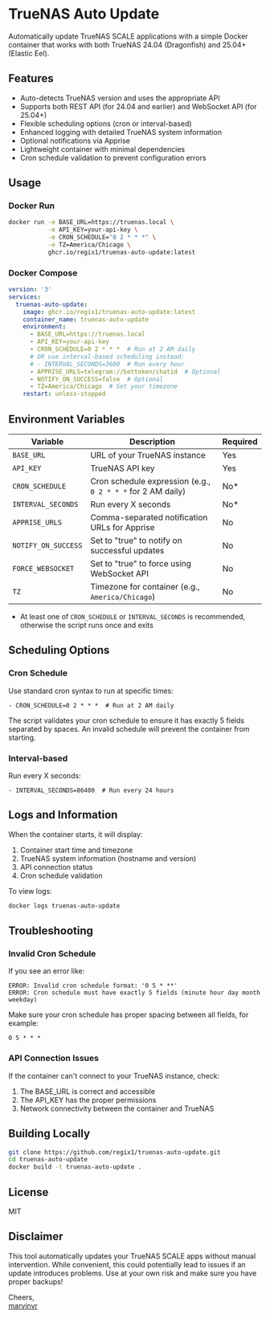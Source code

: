 # TrueNAS Auto Update

Automatically update TrueNAS SCALE applications with a simple Docker container that works with both TrueNAS 24.04 (Dragonfish) and 25.04+ (Elastic Eel).

## Features

- Auto-detects TrueNAS version and uses the appropriate API
- Supports both REST API (for 24.04 and earlier) and WebSocket API (for 25.04+)
- Flexible scheduling options (cron or interval-based)
- Enhanced logging with detailed TrueNAS system information
- Optional notifications via Apprise
- Lightweight container with minimal dependencies
- Cron schedule validation to prevent configuration errors

## Usage

### Docker Run

```bash
docker run -e BASE_URL=https://truenas.local \
           -e API_KEY=your-api-key \
           -e CRON_SCHEDULE="0 2 * * *" \
           -e TZ=America/Chicago \
           ghcr.io/regix1/truenas-auto-update:latest
```

### Docker Compose

```yaml
version: '3'
services:
  truenas-auto-update:
    image: ghcr.io/regix1/truenas-auto-update:latest
    container_name: truenas-auto-update
    environment:
      - BASE_URL=https://truenas.local
      - API_KEY=your-api-key
      - CRON_SCHEDULE=0 2 * * *  # Run at 2 AM daily
      # OR use interval-based scheduling instead:
      # - INTERVAL_SECONDS=3600  # Run every hour
      - APPRISE_URLS=telegram://bottoken/chatid  # Optional
      - NOTIFY_ON_SUCCESS=false  # Optional
      - TZ=America/Chicago  # Set your timezone
    restart: unless-stopped
```

## Environment Variables

| Variable | Description | Required |
|----------|-------------|----------|
| `BASE_URL` | URL of your TrueNAS instance | Yes |
| `API_KEY` | TrueNAS API key | Yes |
| `CRON_SCHEDULE` | Cron schedule expression (e.g., `0 2 * * *` for 2 AM daily) | No* |
| `INTERVAL_SECONDS` | Run every X seconds | No* |
| `APPRISE_URLS` | Comma-separated notification URLs for Apprise | No |
| `NOTIFY_ON_SUCCESS` | Set to "true" to notify on successful updates | No |
| `FORCE_WEBSOCKET` | Set to "true" to force using WebSocket API | No |
| `TZ` | Timezone for container (e.g., `America/Chicago`) | No |

* At least one of `CRON_SCHEDULE` or `INTERVAL_SECONDS` is recommended, otherwise the script runs once and exits

## Scheduling Options

### Cron Schedule

Use standard cron syntax to run at specific times:

```
- CRON_SCHEDULE=0 2 * * *  # Run at 2 AM daily
```

The script validates your cron schedule to ensure it has exactly 5 fields separated by spaces. An invalid schedule will prevent the container from starting.

### Interval-based

Run every X seconds:

```
- INTERVAL_SECONDS=86400  # Run every 24 hours
```

## Logs and Information

When the container starts, it will display:

1. Container start time and timezone
2. TrueNAS system information (hostname and version)
3. API connection status
4. Cron schedule validation

To view logs:

```bash
docker logs truenas-auto-update
```

## Troubleshooting

### Invalid Cron Schedule

If you see an error like:
```
ERROR: Invalid cron schedule format: '0 5 * **'
ERROR: Cron schedule must have exactly 5 fields (minute hour day month weekday)
```

Make sure your cron schedule has proper spacing between all fields, for example:
```
0 5 * * *
```

### API Connection Issues

If the container can't connect to your TrueNAS instance, check:
1. The BASE_URL is correct and accessible
2. The API_KEY has the proper permissions
3. Network connectivity between the container and TrueNAS

## Building Locally

```bash
git clone https://github.com/regix1/truenas-auto-update.git
cd truenas-auto-update
docker build -t truenas-auto-update .
```

## License

MIT

## Disclaimer
This tool automatically updates your TrueNAS SCALE apps without manual intervention. While convenient, this could potentially lead to issues if an update introduces problems. Use at your own risk and make sure you have proper backups!

Cheers,  
[marvinvr](https://github.com/marvinvr)
